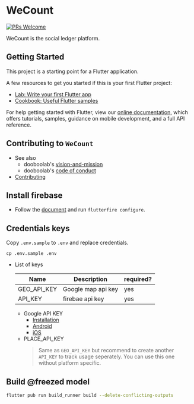 # WeCount
[![PRs Welcome](https://img.shields.io/badge/PRs-welcome-brightgreen.svg?style=flat-square)](CONTRIBUTING.md)

WeCount is the social ledger platform.

## Getting Started

This project is a starting point for a Flutter application.

A few resources to get you started if this is your first Flutter project:

- [Lab: Write your first Flutter app](https://flutter.io/docs/get-started/codelab)
- [Cookbook: Useful Flutter samples](https://flutter.io/docs/cookbook)

For help getting started with Flutter, view our 
[online documentation](https://flutter.io/docs), which offers tutorials, 
samples, guidance on mobile development, and a full API reference.

## Contributing to `WeCount`
* See also
  - dooboolab's [vision-and-mission](https://dooboolab.com/vision_and_mission)
  - dooboolab's [code of conduct](https://dooboolab.com/code_of_conduct)
* [Contributing](CONTRIBUTING.md)

## Install firebase
* Follow the [document](https://firebase.google.com/docs/flutter/setup?platform=ios) and run `flutterfire configure`.

## Credentials keys
Copy `.env.sample` to `.env` and replace credentials.
```
cp .env.sample .env
```
* List of keys

  | Name             | Description                | required?    |
  |------------------|----------------------------|--------------|
  | GEO_API_KEY      | Google map api key         | yes          |
  | API_KEY          | firebae api key            | yes          |

   - Google API KEY
     * [Installation](https://developers.google.com/maps/documentation/geocoding/get-api-key)
     * [Android](https://developers.google.com/maps/documentation/android-sdk/get-api-key)
     * [iOS](https://developers.google.com/maps/documentation/ios-sdk/get-api-key)
   - PLACE_API_KEY
     > Same as `GEO_API_KEY` but recommend to create another `API_KEY` to track usage seperately. You can use this one without platform specific.

## Build @freezed model

```sh
flutter pub run build_runner build --delete-conflicting-outputs
```
